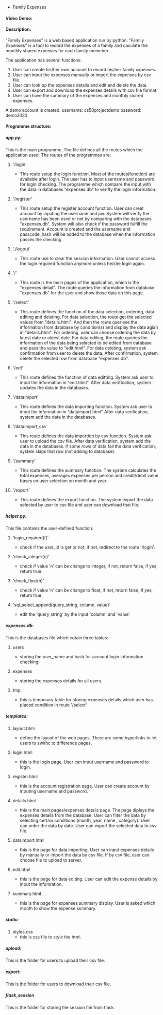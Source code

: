 * Family Expenses
#### Video Demo:
#### Description:

"Family Expenses" is a web based application run by python. "Family Expenses" is a tool to record the expenses of a family
and caculate the monthly shared expenses for each family memeber.

The application has several functions:
1. User can create his/her own account to record his/her family xxpenses.
2. User can input the expenses manually or import the expenses by csv file.
3. User can look up the expenses details and edit and delete the data.
4. User can export and download the expenses details with csv file format.
5. User can have the summary of the expenses and monthly shared expenses.

A demo account is created.
username: cs50projectdemo
password: demo2023

#### Programme structure:
##### app.py:

This is the main programme. The file defines all the routes which the application used.
The routes of the programmes are:
1. '/login'
   - This route setup the login function. Most of the routes(function) are available after login.
    The user has to input username and password for login checking. The programme which compare the input
    with the data in databases "expenses.db" to verifty the login information.

2. '/register'
   - This route setup the register account function. User can creat account by inputing the username and pw.
   System will verify the username has been used or not by comparing with the databases "expenses.db".
   System will also check if the password fulfill the requirement. Account is created and the username
   and passcode_hash will be added to the database when the information passes the checking.

3. './logout'
   - This route use to clear the session information. User cannot access the login required function anymore unless
   he/she login again.

4. '/'
   - This route is the main pages of the application, which is the "expenses detail". The route queries the information from
   database "expenses.db" for the user and show those data on this page.

5. '/select'
   - This route defines the function of the data selection, ordering, data editing and deleting. For data selection, the route get
   the selected values from "details.html". And then the route queriese the information from database by condition(s)
   and display the data agian in "details.html". For ordering, user can choose ordering the data by latest date or oldest date. For data editing, the route queries the information of the data being
   selected to be edited from database and pass the value to "edit.html". For data deleting, system ask confirmation from
   user to delete the data. After confirmation, system delete the selected row from database "expenses.db".

6. '/edt'
    - This route defines the function of data editting. System ask user to input the information in "edit.html". After data verification, system updates the data in the databases.

7. '/dataimport'
   - This route defines the data importing function. System ask user to input the information in "dataimport.html" After data verification, system add the data in the databases.

8. '/dataimport_csv'
   - This route defines the data importion by csv function. System ask user to upload the csv file. After data verification,
   system add the data in the databases. If some rows of data fail the data verification, system skips that row (not adding to database).

9. '/summary'
   - This route defines the summary function. The system calculates the total expenses, averages expenses per person and credit/debit value bases on user selection on month and year.

10. '/export'
    - This route defines the export function. The system export the data selected by user to csv file and user can download that file.

##### helper.py:

This file contains the user-defined function:

1. 'login_required(f)'
   - check if the user_id is get or not, if not, redirect to the route '/login'.

2. 'check_integer(n)'
   - check if value 'n' can be change to integer, if not, return false, if yes, return true.

3. 'check_float(n)'
   - check if value 'n' can be change to float, if not, return false, if yes, return true.

4. 'sql_select_append(query_string, column, value)'
   - edit the 'query_string' by the input 'column' and 'value'

##### expenses.db:

This is the databases file which cotain three tables:

1. users
   - storing the user_name and hash for account login information checking.

2. expenses
   - storing the expenses details for all users.

3. tmp
   - this is temporary table for storing expenses details which user has placed condition in route '/select'

##### templates:

1. layout.html
   - define the layout of the web pages. There are some hyperlinks to let users to swithc to difference pages.

2. login.html
   - this is the login page. User can input username and password to login.

3. register.html
   - this is the account registration page. User can create account by inputing username and password.

4. details.html
   - this is the main pages/expenses details page. The page diplays the expenses details from the database. User can filter the data by selecting certain conditions (month, year, name , category). User can order the data by date. User can export the selected data to csv file.

5. dataimport.html
   - this is the page for data importing. User can input expenses details by manually or import the data by csv file. If by csv file, user can choose file to upload to server.

6. edit.html
   - this is the page for data editing. User can edit the expense details by input the infomration.

7. summary.html
   - this is the page for expenses summary display. User is asked which month to show the expense summary.

##### static:
1. styles.css
   - this is css file to style the html.

##### upload:
This is the folder for users to upload their csv file.

##### export:
This is the folder for users to download their csv file.

##### flask_session
This is the folder for storing the session file from flask.



